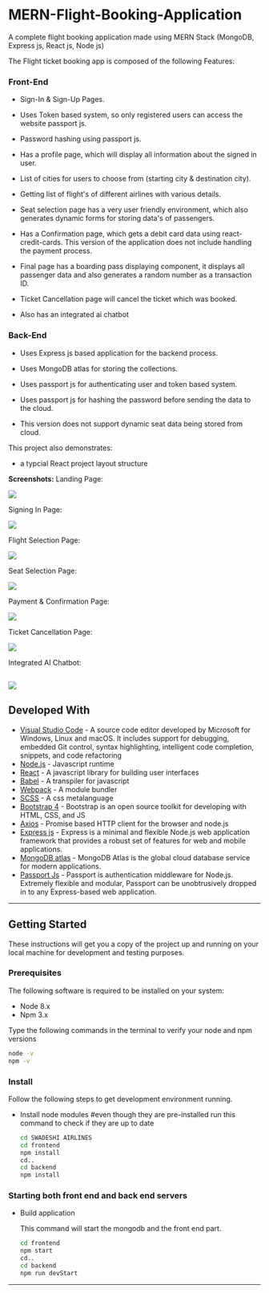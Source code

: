 <!-- <<<<<<< HEAD -->
# MERN-Flight-Booking-Application


A complete flight booking application made using MERN Stack (MongoDB, Express js, React js, Node js)

The Flight ticket booking app is composed of the following Features:

### Front-End

* Sign-In & Sign-Up Pages.

* Uses Token based system, so only registered users can access the website  passport js.

* Password hashing using passport js.

* Has a profile page, which will display all information about the signed in user.

* List of cities for users to choose from (starting city & destination city). 

* Getting list of flight's of different airlines with various details.

* Seat selection page has a very user friendly environment, which also generates dynamic forms for storing data's of passengers.

* Has a Confirmation page, which gets a debit card data using react-credit-cards. This version of the application does not include handling the payment process. 

* Final page has a boarding pass displaying component, it displays all passenger data and also generates a random number as a transaction ID.

* Ticket Cancellation page will cancel the ticket which was booked.

* Also has an integrated ai chatbot

### Back-End

* Uses Express js based application for the backend process.

* Uses MongoDB atlas for storing the collections.

* Uses passport js for authenticating user and token based system.

* Uses passport js for hashing the password before sending the data to the cloud.

* This version does not support dynamic seat data being stored from cloud.


This project also demonstrates:

* a typcial React project layout structure

**Screenshots:**
Landing Page:

![](documentationResources/homepage.png)

Signing In Page:

![](documentationResources/login.png)

Flight Selection Page:

![](documentationResources/booking.png)

Seat Selection Page:

![](documentationResources/seatselection.png)

Payment & Confirmation Page:

![](documentationResources/payment.png)

Ticket Cancellation Page:

![](documentationResources/cancellation.png)

Integrated AI Chatbot:

![](documentationResources/aichatbot.png)
---

## Developed With

* [Visual Studio Code](https://code.visualstudio.com/) - A source code editor developed by Microsoft for Windows, Linux and macOS. It includes support for debugging, embedded Git control, syntax highlighting, intelligent code completion, snippets, and code refactoring
* [Node.js](https://nodejs.org/en/) - Javascript runtime
* [React](https://reactjs.org/) - A javascript library for building user interfaces
* [Babel](https://babeljs.io/) - A transpiler for javascript
* [Webpack](https://webpack.js.org/) - A module bundler
* [SCSS](http://sass-lang.com/) - A css metalanguage
* [Bootstrap 4](https://getbootstrap.com/) - Bootstrap is an open source toolkit for developing with HTML, CSS, and JS
* [Axios](https://github.com/axios/axios) - Promise based HTTP client for the browser and node.js
* [Express js](http://expressjs.com/) - Express is a minimal and flexible Node.js web application framework that provides a robust set of features for web and mobile applications.
* [MongoDB atlas](https://www.mongodb.com/cloud/atlas) - MongoDB Atlas is the global cloud database service for modern applications.
* [Passport Js](http://www.passportjs.org/) - Passport is authentication middleware for Node.js. Extremely flexible and modular, Passport can be unobtrusively dropped in to any Express-based web application.
---


## Getting Started

These instructions will get you a copy of the project up and running on your local machine for development and testing purposes.

### Prerequisites

The following software is required to be installed on your system:

* Node 8.x
* Npm 3.x

Type the following commands in the terminal to verify your node and npm versions

```bash
node -v
npm -v
```

### Install

Follow the following steps to get development environment running.


* Install node modules #even though they are pre-installed run this command to check if they are up to date

   ```bash
   cd SWADESHI AIRLINES
   cd frontend
   npm install
   cd..
   cd backend
   npm install
   ```


### Starting both front end and back end servers

* Build application

  This command will start the mongodb and the front end part.

  ```bash
  cd frontend
  npm start
  cd..
  cd backend
  npm run devStart
  ```


---


<!-- =======
Airline_ management
>>>>>>> 070bfa586366a3c93455ac9ce5407d928e26ce35 -->
